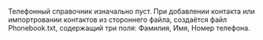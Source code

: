 Телефонный справочник изначально пуст.
При добавлении контакта или импортровании контактов из стороннего файла, создаётся файл Phonebook.txt, содержащий три поля: Фамилия, Имя, Номер телефона.
